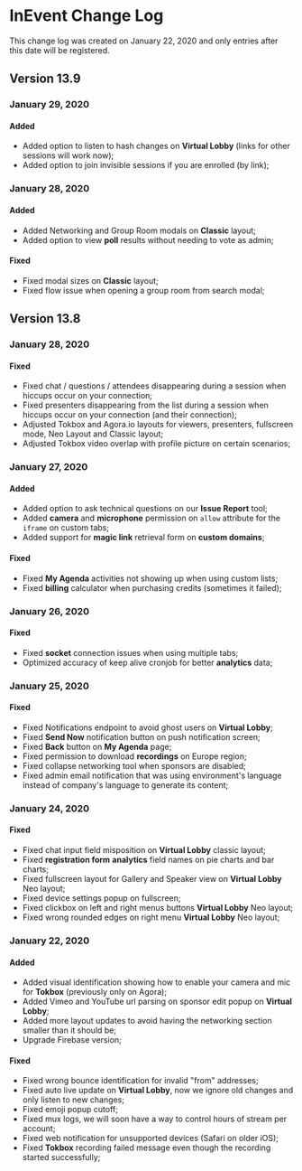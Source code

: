 # InEvent Change Log

This change log was created on January 22, 2020 and only entries after this date will be registered.

## Version 13.9

### January 29, 2020

#### Added
- Added option to listen to hash changes on **Virtual Lobby** (links for other sessions will work now);
- Added option to join invisible sessions if you are enrolled (by link);

### January 28, 2020

#### Added
- Added Networking and Group Room modals on **Classic** layout;
- Added option to view **poll** results without needing to vote as admin;

#### Fixed
- Fixed modal sizes on **Classic** layout;
- Fixed flow issue when opening a group room from search modal;

## Version 13.8

### January 28, 2020

#### Fixed
- Fixed chat / questions / attendees disappearing during a session when hiccups occur on your connection;
- Fixed presenters disappearing from the list during a session when hiccups occur on your connection (and their connection);
- Adjusted Tokbox and Agora.io layouts for viewers, presenters, fullscreen mode, Neo Layout and Classic layout;
- Adjusted Tokbox video overlap with profile picture on certain scenarios;

### January 27, 2020

#### Added
- Added option to ask technical questions on our **Issue Report** tool;
- Added **camera** and **microphone** permission on `allow` attribute for the `iframe` on custom tabs;
- Added support for **magic link** retrieval form on **custom domains**;

#### Fixed
- Fixed **My Agenda** activities not showing up when using custom lists;
- Fixed **billing** calculator when purchasing credits (sometimes it failed);

### January 26, 2020

#### Fixed
- Fixed **socket** connection issues when using multiple tabs;
- Optimized accuracy of keep alive cronjob for better **analytics** data;

### January 25, 2020

#### Fixed
- Fixed Notifications endpoint to avoid ghost users on **Virtual Lobby**;
- Fixed **Send Now** notification button on push notification screen;
- Fixed **Back** button on **My Agenda** page;
- Fixed permission to download **recordings** on Europe region;
- Fixed collapse networking tool when sponsors are disabled;
- Fixed admin email notification that was using environment's language instead of company's language to generate its content;

### January 24, 2020

#### Fixed
- Fixed chat input field misposition on **Virtual Lobby** classic layout;
- Fixed **registration form** **analytics** field names on pie charts and bar charts;
- Fixed fullscreen layout for Gallery and Speaker view on **Virtual Lobby** Neo layout;
- Fixed device settings popup on fullscreen;
- Fixed clickbox on left and right menus buttons **Virtual Lobby** Neo layout;
- Fixed wrong rounded edges on right menu **Virtual Lobby** Neo layout;

### January 22, 2020

#### Added
- Added visual identification showing how to enable your camera and mic for **Tokbox** (previously only on Agora);
- Added Vimeo and YouTube url parsing on sponsor edit popup on **Virtual Lobby**;
- Added more layout updates to avoid having the networking section smaller than it should be;
- Upgrade Firebase version;

#### Fixed
- Fixed wrong bounce identification for invalid "from" addresses;
- Fixed auto live update on **Virtual Lobby**, now we ignore old changes and only listen to new changes;
- Fixed emoji popup cutoff;
- Fixed mux logs, we will soon have a way to control hours of stream per account;
- Fixed web notification for unsupported devices (Safari on older iOS);
- Fixed **Tokbox** recording failed message even though the recording started successfully;
